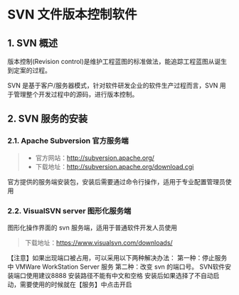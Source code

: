 # SVN 文件版本控制软件

## 1. SVN 概述

版本控制(Revision control)是维护工程蓝图的标准做法，能追踪工程蓝图从诞生到定案的过程。

SVN 是基于客户/服务器模式，针对软件研发企业的软件生产过程而言，SVN 用于管理整个开发过程中的源码，进行版本控制。

## 2. SVN 服务的安装

### 2.1. Apache Subversion 官方服务端

> - 官方网站：http://subversion.apache.org/
> - 下载地址：http://subversion.apache.org/download.cgi

官方提供的服务端安装包，安装后需要通过命令行操作，适用于专业配置管理员使用

### 2.2. VisualSVN server 图形化服务端

图形化操作界面的 svn 服务端，适用于普通软件开发人员使用

> 下载地址：https://www.visualsvn.com/downloads/

【注意】如果出现端口被占用，可以采用以下两种解决办法：
		第一种：停止服务中 VMWare WorkStation Server 服务
		第二种：改变 svn 的端口号。
		SVN软件安装端口使用建议8888
		安装路径不能有中文和空格
安装后如果选择了不自动启动，需要使用的时候就在【服务】中点击开启


